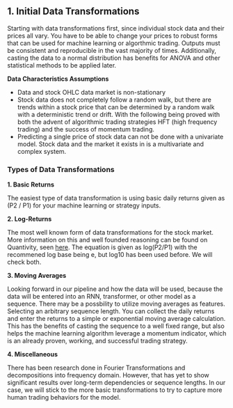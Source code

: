 ## 1. Initial Data Transformations

Starting with data transformations first, since individual stock data and their prices all vary. You have to be able to change your prices to robust forms that can be used for machine learning or algorthmic trading. Outputs must be consistent and reproducible in the vast majority of times. Additionally, casting the data to a normal distribution has benefits for ANOVA and other statistical methods to be applied later.

**Data Characteristics Assumptions**

- Data and stock OHLC data market is non-stationary
- Stock data does not completely follow a random walk, but there are trends within a stock price that can be determined by a random walk with a deterministic trend or drift. With the following being proved with both the advent of algorithmic trading strategies HFT (high frequency trading) and the success of momentum trading.
- Predicting a single price of stock data can not be done with a univariate model. Stock data and the market it exists in is a multivariate and complex system.

### Types of Data Transformations

**1. Basic Returns**

The easiest type of data transformation is using basic daily returns given as (P2 / P1) for your machine learning or strategy inputs.

**2. Log-Returns**

The most well known form of data transformations for the stock market. More information on this and well founded reasoning can be found on Quantivity, seen [here](https://quantivity.wordpress.com/2011/02/21/why-log-returns/). The equation is given as log(P2/P1) with the recommened log base being e, but log10 has been used before. We will check both.

**3. Moving Averages**

Looking forward in our pipeline and how the data will be used, because the data will be entered into an RNN, transformer, or other model as a sequence. There may be a possbility to utilize moving averages as features. Selecting an arbitrary sequence length. You can collect the daily returns and enter the returns to a simple or exponential moving average calculation. This has the benefits of casting the sequence to a well fixed range, but also helps the machine learning algorithm leverage a momentum indicator, which is an already proven, working, and successful trading strategy.

**4. Miscellaneous**

There has been research done in Fourier Transformations and decompositions into frequency domain. However, that has yet to show significant results over long-term dependencies or sequence lengths. In our case, we will stick to the more basic transformations to try to capture more human trading behaviors for the model.
